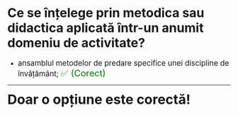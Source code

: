 # Ce se înțelege prin metodica sau didactica aplicată într-un anumit domeniu de activitate?

- <span style="font-size: larger;">ansamblul metodelor de predare specifice unei discipline de învățământ; <span style="color: green; font-size: larger;">✅ (Corect)</span></span>

---

<span style="font-size: 30px; font-weight: bold;">**Doar o opțiune este corectă!**</span>